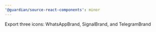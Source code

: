 ```yaml
---
'@guardian/source-react-components': minor
---
```


Export three icons: WhatsAppBrand, SignalBrand, and TelegramBrand
